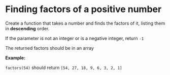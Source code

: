 # Finding factors of a positive number

Create a function that takes a number and finds the factors of it, listing them in **descending** order.

If the parameter is not an integer or is a negative integer, return `-1`

The returned factors should be in an array

**Example:**

`factors(54)` should return `[54, 27, 18, 9, 6, 3, 2, 1]`
